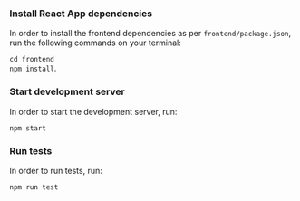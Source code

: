 ### Install React App dependencies

In order to install the frontend dependencies as per `frontend/package.json`, run the following commands on your terminal:

`cd frontend`<br>
`npm install`.

### Start development server

In order to start the development server, run:

`npm start`

### Run tests

In order to run tests, run:

`npm run test`
